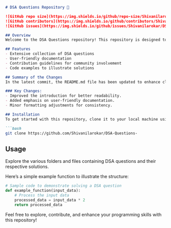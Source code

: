```markdown
# DSA Questions Repository 🤖

![GitHub repo size](https://img.shields.io/github/repo-size/Shivanilarokar/DSA-Questions-)
![GitHub contributors](https://img.shields.io/github/contributors/Shivanilarokar/DSA-Questions-)
![GitHub issues](https://img.shields.io/github/issues/Shivanilarokar/DSA-Questions-)

## Overview
Welcome to the DSA Questions repository! This repository is designed to help users master data structures and algorithms through a variety of coding challenges. It is an excellent resource for both beginners and experienced programmers looking to sharpen their skills.

## Features
- Extensive collection of DSA questions
- User-friendly documentation
- Contribution guidelines for community involvement
- Code examples to illustrate solutions

## Summary of the Changes
In the latest commit, the README.md file has been updated to enhance clarity and user engagement. Here’s a summary of the key changes made:

### Key Changes:
- Improved the introduction for better readability.
- Added emphasis on user-friendly documentation.
- Minor formatting adjustments for consistency.

## Installation
To get started with this repository, clone it to your local machine using the following command:

```bash
git clone https://github.com/Shivanilarokar/DSA-Questions-
```

## Usage
Explore the various folders and files containing DSA questions and their respective solutions. 

Here’s a simple example function to illustrate the structure:

```python
# Sample code to demonstrate solving a DSA question
def example_function(input_data):
    # Process the input data
    processed_data = input_data * 2
    return processed_data
```

Feel free to explore, contribute, and enhance your programming skills with this repository!
```